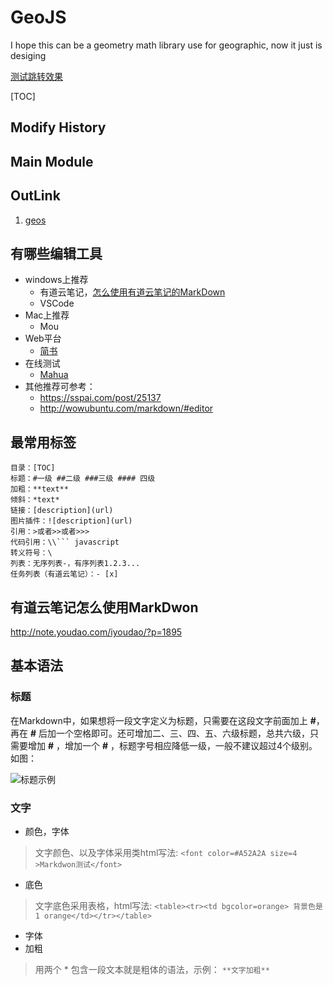 # GeoJS
I hope this can be a geometry math library use for geographic, now it just is desiging

[测试跳转效果](#基本语法)

[TOC]

## Modify History












## Main Module



































## OutLink
1. [geos]()


## 有哪些编辑工具
- windows上推荐
  - 有道云笔记，[怎么使用有道云笔记的MarkDown](http://note.youdao.com/iyoudao/?p=2411)
  - VSCode
- Mac上推荐
  - Mou
- Web平台
  - [简书](http://www.jianshu.com)
- 在线测试
  - [Mahua](http://mahua.jser.me/)
- 其他推荐可参考：
  - https://sspai.com/post/25137
  - http://wowubuntu.com/markdown/#editor

## 最常用标签
```
目录：[TOC]
标题：#一级 ##二级 ###三级 #### 四级
加粗：**text**
倾斜：*text*
链接：[description](url)
图片插件：![description](url)
引用：>或者>>或者>>>
代码引用：\\``` javascript
转义符号：\
列表：无序列表-，有序列表1.2.3...
任务列表（有道云笔记）：- [x] 
```


## 有道云笔记怎么使用MarkDwon
http://note.youdao.com/iyoudao/?p=1895

## 基本语法
### 标题
在Markdown中，如果想将一段文字定义为标题，只需要在这段文字前面加上 **#**，再在 **#** 后加一个空格即可。还可增加二、三、四、五、六级标题，总共六级，只需要增加 **#** ，增加一个 **#** ，标题字号相应降低一级，一般不建议超过4个级别。如图：

![标题示例](https://i.loli.net/2017/12/16/5a345fa3c7ad3.png)

### 文字
* 颜色，字体
> 文字颜色、以及字体采用类html写法: ` <font color=#A52A2A size=4 >Markdwon测试</font> `
* 底色
> 文字底色采用表格，html写法: ` <table><tr><td bgcolor=orange> 背景色是 1 orange</td></tr></table> `
* 字体
* 加粗
> 用两个 * 包含一段文本就是粗体的语法，示例： ` **文字加粗** `
